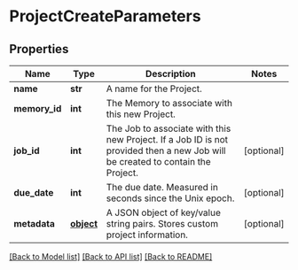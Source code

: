 # ProjectCreateParameters

## Properties
Name | Type | Description | Notes
------------ | ------------- | ------------- | -------------
**name** | **str** | A name for the Project. | 
**memory_id** | **int** | The Memory to associate with this new Project. | 
**job_id** | **int** | The Job to associate with this new Project. If a Job ID is not provided then a new Job will be created to contain the Project.  | [optional] 
**due_date** | **int** | The due date. Measured in seconds since the Unix epoch. | [optional] 
**metadata** | [**object**](.md) | A JSON object of key/value string pairs. Stores custom project information. | [optional] 

[[Back to Model list]](../README.md#documentation-for-models) [[Back to API list]](../README.md#documentation-for-api-endpoints) [[Back to README]](../README.md)


